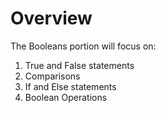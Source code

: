 # Overview

The Booleans portion will focus on:
1. True and False statements
2. Comparisons
3. If and Else statements
4. Boolean Operations